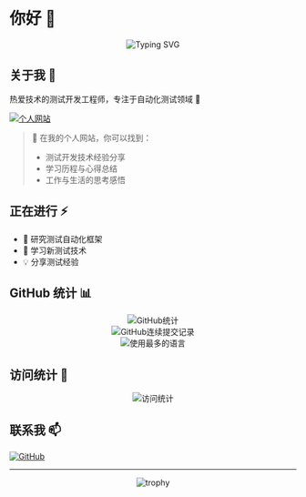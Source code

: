 # 你好 👋

<div align="center">
  <img src="https://readme-typing-svg.herokuapp.com?font=Fira+Code&pause=1000&color=F75C7E&center=true&vCenter=true&width=435&lines=热爱技术的测试开发工程师;专注于自动化测试领域" alt="Typing SVG" />
</div>

## 关于我 🎯
热爱技术的测试开发工程师，专注于自动化测试领域 🚀

[![个人网站](https://img.shields.io/badge/Website-ktovoz.com-F75C7E?style=flat-square&logo=firefox&logoColor=white)](https://ktovoz.com)

> 📝 在我的个人网站，你可以找到：
> - 测试开发技术经验分享
> - 学习历程与心得总结
> - 工作与生活的思考感悟

## 正在进行 ⚡
- 🔭 研究测试自动化框架
- 🌱 学习新测试技术
- 💡 分享测试经验

## GitHub 统计 📊
<div align="center">
  <img src="https://github-readme-stats.vercel.app/api?username=ktovoz&show_icons=true&theme=radical" alt="GitHub统计" />
</div>

<div align="center">
  <img src="https://github-readme-streak-stats.herokuapp.com/?user=ktovoz&theme=radical" alt="GitHub连续提交记录" />
</div>

<div align="center">
  <img src="https://github-readme-stats.vercel.app/api/top-langs/?username=ktovoz&layout=compact&theme=radical" alt="使用最多的语言" />
</div>

## 访问统计 👀
<div align="center">
  <img src="https://moe-counter.glitch.me/get/@ktovoz?theme=rule34" alt="访问统计" />
</div>

## 联系我 📫
[![GitHub](https://img.shields.io/badge/-GitHub-181717?style=flat-square&logo=github&logoColor=white)](https://github.com/ktovoz)

---

<div align="center">
  <img src="https://github-profile-trophy.vercel.app/?username=ktovoz&theme=radical&row=1" alt="trophy" />
</div>

